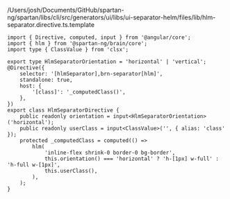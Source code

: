 /Users/josh/Documents/GitHub/spartan-ng/spartan/libs/cli/src/generators/ui/libs/ui-separator-helm/files/lib/hlm-separator.directive.ts.template
```
import { Directive, computed, input } from '@angular/core';
import { hlm } from '@spartan-ng/brain/core';
import type { ClassValue } from 'clsx';

export type HlmSeparatorOrientation = 'horizontal' | 'vertical';
@Directive({
	selector: '[hlmSeparator],brn-separator[hlm]',
	standalone: true,
	host: {
		'[class]': '_computedClass()',
	},
})
export class HlmSeparatorDirective {
	public readonly orientation = input<HlmSeparatorOrientation>('horizontal');
	public readonly userClass = input<ClassValue>('', { alias: 'class' });
	protected _computedClass = computed(() =>
		hlm(
			'inline-flex shrink-0 border-0 bg-border',
			this.orientation() === 'horizontal' ? 'h-[1px] w-full' : 'h-full w-[1px]',
			this.userClass(),
		),
	);
}

```
